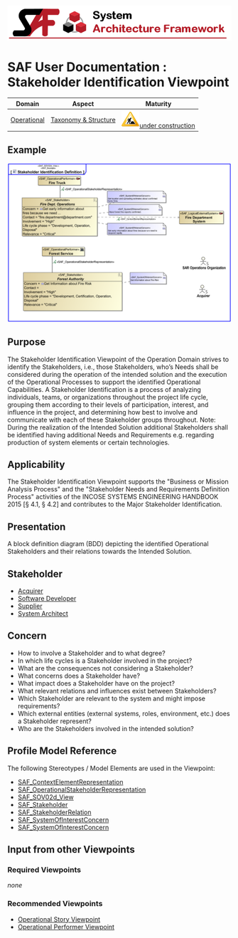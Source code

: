 ![System Architecture Framework](../diagrams/Banner_SAF.png)
# SAF User Documentation : Stakeholder Identification Viewpoint
|**Domain**|**Aspect**|**Maturity**|
| --- | --- | --- |
|[Operational](../domains.md#Domain-Operational)|[Taxonomy & Structure](../aspects.md#Aspect-Taxonomy-&-Structure)|![Under Construction](../diagrams/Under_construction_icon-yellow.svg )[under construction](../using-saf/maturity.md#under-construction)|
## Example
![Stakeholder-Identification-Viewpoint-example.svg](../vp-examples/Stakeholder-Identification-Viewpoint-example.svg)
## Purpose
The Stakeholder Identification Viewpoint of the Operation Domain strives to identify the Stakeholders, i.e., those Stakeholders, who’s Needs shall be considered during the operation of the intended solution and the execution of the Operational Processes to support the identified Operational Capabilities. A Stakeholder Identification is a process of analyzing individuals, teams, or organizations throughout the project life cycle, grouping them according to their levels of participation, interest, and influence in the project, and determining how best to involve and communicate with each of these Stakeholder groups throughout.
Note: During the realization of the Intended Solution additional Stakeholders shall be identified having additional Needs and Requirements e.g. regarding production of system elements or certain technologies. 
## Applicability
The Stakeholder Identification Viewpoint supports the "Business or Mission Analysis Process" and the "Stakeholder Needs and Requirements Definition Process" activities of the INCOSE SYSTEMS ENGINEERING HANDBOOK 2015 [§ 4.1, § 4.2] and contributes to the Major Stakeholder Identification.
## Presentation
A block definition diagram (BDD) depicting the identified Operational Stakeholders and their relations  towards the Intended Solution.

## Stakeholder
* [Acquirer](../stakeholders.md#Acquirer)
* [Software Developer](../stakeholders.md#Software-Developer)
* [Supplier](../stakeholders.md#Supplier)
* [System Architect](../stakeholders.md#System-Architect)
## Concern
* How to involve a Stakeholder and to what degree?
* In which life cycles is a Stakeholder involved in the project?
* What are the consequences not considering a Stakeholder?
* What concerns does a Stakeholder have?
* What impact does a Stakeholder have on the project?
* What relevant relations and influences exist between Stakeholders?
* Which Stakeholder are relevant to the system and might impose requirements?
* Which external entities (external systems, roles, environment, etc.) does a Stakeholder represent?
* Who are the Stakeholders involved in the intended solution?
## Profile Model Reference
The following Stereotypes / Model Elements are used in the Viewpoint:
* [SAF_ContextElementRepresentation](../stereotypes.md#SAF_ContextElementRepresentation)
* [SAF_OperationalStakeholderRepresentation](../stereotypes.md#SAF_OperationalStakeholderRepresentation)
* [SAF_SOV02d_View](../stereotypes.md#SAF_SOV02d_View)
* [SAF_Stakeholder](../stereotypes.md#SAF_Stakeholder)
* [SAF_StakeholderRelation](../stereotypes.md#SAF_StakeholderRelation)
* [SAF_SystemOfInterestConcern](../stereotypes.md#SAF_SystemOfInterestConcern)
* [SAF_SystemOfInterestConcern](../stereotypes.md#SAF_SystemOfInterestConcern)
## Input from other Viewpoints
### Required Viewpoints
*none*
### Recommended Viewpoints
* [Operational Story Viewpoint](Operational-Story-Viewpoint.md)
* [Operational Performer Viewpoint](Operational-Performer-Viewpoint.md)
